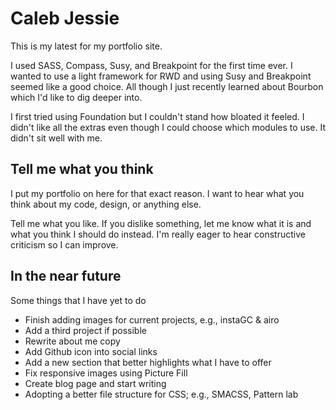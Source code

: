 Caleb Jessie
=====================
This is my latest for my portfolio site.

I used SASS, Compass, Susy, and Breakpoint for the first time ever. I wanted to use a light framework for RWD and using Susy and Breakpoint seemed like a good choice. All though I just recently learned about Bourbon which I'd like to dig deeper into.

I first tried using Foundation but I couldn't stand how bloated it feeled. I didn't like all the extras even though I could choose which modules to use. It didn't sit well with me.

Tell me what you think
----------------------------

I put my portfolio on here for that exact reason. I want to hear what you think about my code, design, or anything else.

Tell me what you like. If you dislike something, let me know what it is and what you think I should do instead. I'm really eager to hear constructive criticism so I can improve.

In the near future
----------------------------

Some things that I have yet to do
* Finish adding images for current projects, e.g., instaGC & airo
* Add a third project if possible
* Rewrite about me copy
* Add Github icon into social links
* Add a new section that better highlights what I have to offer
* Fix responsive images using Picture Fill
* Create blog page and start writing
* Adopting a better file structure for CSS; e.g., SMACSS, Pattern lab